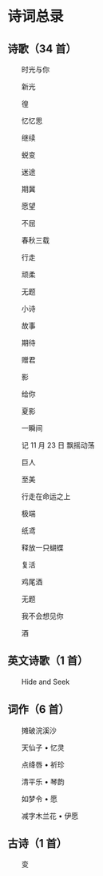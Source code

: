 # 诗词总录

## 诗歌（34 首）

　　时光与你

　　新光

　　徨

　　忆忆思

　　继续

　　蜕变

　　迷途

　　期冀

　　愿望

　　不屈

　　春秋三载

　　行走

　　顽柔

　　无题

　　小诗

　　故事

　　期待

　　赠君

　　影

　　给你

　　夏影

　　一瞬间

　　记 11 月 23 日 飘摇动荡

　　巨人

　　至美

　　行走在命运之上

　　极端

　　纸鸢

　　释放一只蝴蝶

　　复活

　　鸡尾酒

　　无题

　　我不会想见你

　　酒

## 英文诗歌（1 首）

　　Hide and Seek

## 词作（6 首）

　　摊破浣溪沙

　　天仙子 • 忆灵

　　点绛唇 • 祈珍

　　清平乐 • 琴韵

　　如梦令 • 愿

　　减字木兰花 • 伊愿

## 古诗（1 首）

　　变





